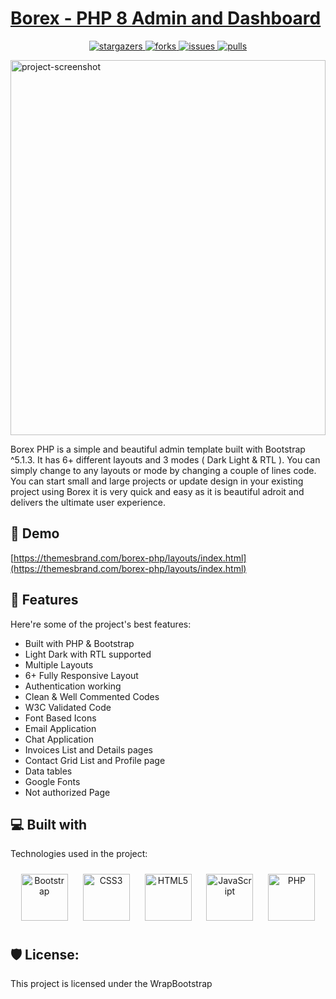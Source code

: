 # [Borex - PHP 8 Admin and Dashboard](https://themesbrand.com/borex-php/layouts/index.html)
<p align="center">
    <a href="https://github.com/irfan-hue/borex-php-8-admin-and-dashboard/stargazers">
        <img src="https://img.shields.io/github/stars/irfan-hue/borex-php-8-admin-and-dashboard" alt="stargazers">
    </a>
    <a href="https://github.com/irfan-hue/borex-php-8-admin-and-dashboard/fork">
        <img src="https://img.shields.io/github/forks/irfan-hue/borex-php-8-admin-and-dashboard" alt="forks">
    </a>
    <a href="https://github.com/irfan-hue/borex-php-8-admin-and-dashboard/issues">
        <img src="https://img.shields.io/github/issues/irfan-hue/borex-php-8-admin-and-dashboard" alt="issues">
    </a>
    <a href="https://github.com/irfan-hue/borex-php-8-admin-and-dashboard/pulls">
        <img src="https://img.shields.io/github/issues-pr/irfan-hue/borex-php-8-admin-and-dashboard" alt="pulls">
    </a>
</p>
<img src="https://i.postimg.cc/Pf4GbkXV/Dashboard-Borex-Admin-Dashboard-Template.jpg" alt="project-screenshot" width="100%" height="600/">
<br />

<p id="description">Borex PHP is a simple and beautiful admin template built with Bootstrap ^5.1.3. It has 6+ different layouts and 3 modes ( Dark Light &amp; RTL ). You can simply change to any layouts or mode by changing a couple of lines code. You can start small and large projects or update design in your existing project using Borex it is very quick and easy as it is beautiful adroit and delivers the ultimate user experience.</p>

<h2>🚀 Demo</h2>

[https://themesbrand.com/borex-php/layouts/index.html](https://themesbrand.com/borex-php/layouts/index.html)
  
<h2>🧐 Features</h2>

Here're some of the project's best features:

*   Built with PHP & Bootstrap
*   Light Dark with RTL supported
*   Multiple Layouts
*   6+ Fully Responsive Layout
*   Authentication working
*   Clean & Well Commented Codes
*   W3C Validated Code
*   Font Based Icons
*   Email Application
*   Chat Application
*   Invoices List and Details pages
*   Contact Grid List and Profile page
*   Data tables
*   Google Fonts
*   Not authorized Page
  
<h2>💻 Built with</h2>

Technologies used in the project:

<div align="center">  
<a href="https://getbootstrap.com/docs/3.4/javascript/" target="_blank"><img style="margin: 10px" src="https://profilinator.rishav.dev/skills-assets/bootstrap-plain.svg" alt="Bootstrap" height="75" /></a>  
<a href="https://www.w3schools.com/css/" target="_blank"><img style="margin: 10px" src="https://profilinator.rishav.dev/skills-assets/css3-original-wordmark.svg" alt="CSS3" height="75" /></a>  
<a href="https://en.wikipedia.org/wiki/HTML5" target="_blank"><img style="margin: 10px" src="https://profilinator.rishav.dev/skills-assets/html5-original-wordmark.svg" alt="HTML5" height="75" /></a>  
<a href="https://www.javascript.com/" target="_blank"><img style="margin: 10px" src="https://profilinator.rishav.dev/skills-assets/javascript-original.svg" alt="JavaScript" height="75" /></a>  
<a href="https://www.php.net/" target="_blank"><img style="margin: 10px" src="https://profilinator.rishav.dev/skills-assets/php-original.svg" alt="PHP" height="75" /></a>  
</div>

<h2>🛡️ License:</h2>

This project is licensed under the WrapBootstrap
